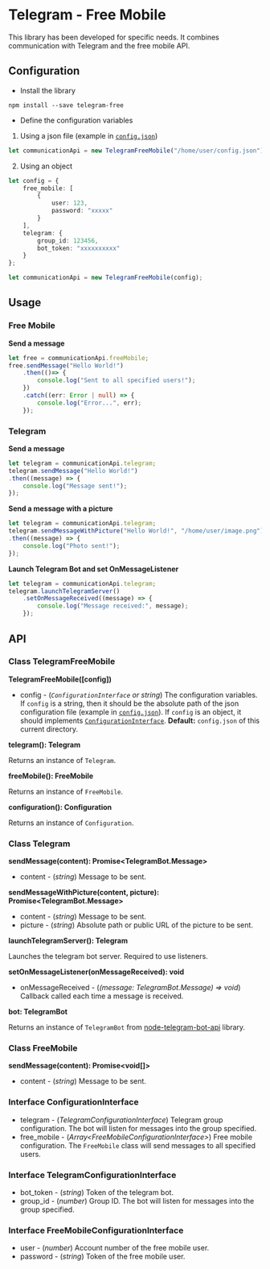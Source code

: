 # Telegram - Free Mobile 

This library has been developed for specific needs.
It combines communication with Telegram and the free mobile API.
## Configuration

+ Install the library
```
npm install --save telegram-free
```

+ Define the configuration variables

1. Using a json file (example in [`config.json`](config.json))

```typescript
let communicationApi = new TelegramFreeMobile("/home/user/config.json");
```

2. Using an object

```typescript
let config = {
    free_mobile: [
        {
            user: 123,
            password: "xxxxx"
        }
    ],
    telegram: {
        group_id: 123456,
        bot_token: "xxxxxxxxxx"
    }
};

let communicationApi = new TelegramFreeMobile(config);
```

## Usage

### Free Mobile

**Send a message**

```typescript
let free = communicationApi.freeMobile;
free.sendMessage("Hello World!")
    .then(()=> {
        console.log("Sent to all specified users!");
    })
    .catch((err: Error | null) => {
        console.log("Error...", err);
    });
```

### Telegram

**Send a message**

```typescript
let telegram = communicationApi.telegram;
telegram.sendMessage("Hello World!")
.then((message) => {
    console.log("Message sent!");
});
```

**Send a message with a picture**

```typescript
let telegram = communicationApi.telegram;
telegram.sendMessageWithPicture("Hello World!", "/home/user/image.png")
.then((message) => {
    console.log("Photo sent!");
});
```

**Launch Telegram Bot and set OnMessageListener**

```typescript
let telegram = communicationApi.telegram;
telegram.launchTelegramServer()
    .setOnMessageReceived((message) => {
        console.log("Message received:", message);
    });
```

## API

### Class TelegramFreeMobile

**TelegramFreeMobile([config])**

+ config - (_`ConfigurationInterface` or string_) The configuration variables. If `config` is a string, then it should be the absolute path of the json configuration file (example in [`config.json`](config.json)). If `config` is an object, it should implements [`ConfigurationInterface`](src/Interfaces/ConfigurationInterface.ts). **Default:** `config.json` of this current directory. 

**telegram(): Telegram**

Returns an instance of `Telegram`.

**freeMobile(): FreeMobile**

Returns an instance of `FreeMobile`.

**configuration(): Configuration**

Returns an instance of `Configuration`.

### Class Telegram

**sendMessage(content): Promise<TelegramBot.Message>**

+ content - (_string_) Message to be sent.

**sendMessageWithPicture(content, picture): Promise<TelegramBot.Message>**

+ content - (_string_) Message to be sent.
+ picture - (_string_) Absolute path or public URL of the picture to be sent.

**launchTelegramServer(): Telegram**

Launches the telegram bot server. Required to use listeners.

**setOnMessageListener(onMessageReceived): void**

+ onMessageReceived - (_(message: TelegramBot.Message) => void_) Callback called each time a message is received.

**bot: TelegramBot**

Returns an instance of `TelegramBot` from [node-telegram-bot-api](https://github.com/yagop/node-telegram-bot-api) library.

### Class FreeMobile

**sendMessage(content): Promise<void[]>**

+ content - (_string_) Message to be sent.

### Interface ConfigurationInterface

+ telegram - (_TelegramConfigurationInterface_) Telegram group configuration. The bot will listen for messages into the group specified.
+ free_mobile - (_Array\<FreeMobileConfigurationInterface>_) Free mobile configuration. The `FreeMobile` class will send messages to all specified users.

### Interface TelegramConfigurationInterface

+ bot_token - (_string_) Token of the telegram bot. 
+ group_id - (_number_) Group ID. The bot will listen for messages into the group specified.

### Interface FreeMobileConfigurationInterface

+ user - (_number_) Account number of the free mobile user.
+ password - (_string_) Token of the free mobile user.
